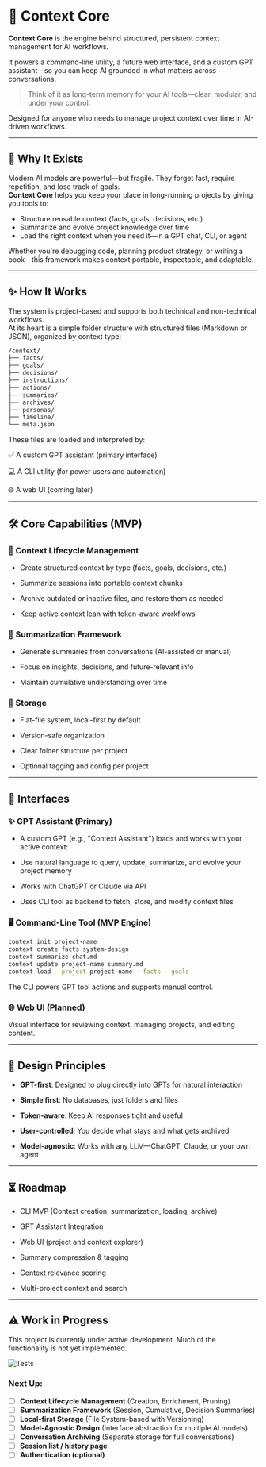 # 🧠 Context Core

**Context Core** is the engine behind structured, persistent context management for AI workflows.  

It powers a command-line utility, a future web interface, and a custom GPT assistant—so you can keep AI grounded in what matters across conversations.

> Think of it as long-term memory for your AI tools—clear, modular, and under your control.

Designed for anyone who needs to manage project context over time in AI-driven workflows.

---

## 🎯 Why It Exists

Modern AI models are powerful—but fragile. They forget fast, require repetition, and lose track of goals.  
**Context Core** helps you keep your place in long-running projects by giving you tools to:

- Structure reusable context (facts, goals, decisions, etc.)
- Summarize and evolve project knowledge over time
- Load the right context when you need it—in a GPT chat, CLI, or agent

Whether you're debugging code, planning product strategy, or writing a book—this framework makes context portable, inspectable, and adaptable.

---
## ✨ How It Works

The system is project-based and supports both technical and non-technical workflows.  
At its heart is a simple folder structure with structured files (Markdown or JSON), organized by context type:

```bash
/context/
├── facts/
├── goals/
├── decisions/
├── instructions/
├── actions/
├── summaries/
├── archives/
├── personas/
├── timeline/
└── meta.json
```

These files are loaded and interpreted by:

✅ A custom GPT assistant (primary interface)

💻 A CLI utility (for power users and automation)

🌐 A web UI (coming later)

---
## 🛠 Core Capabilities (MVP)

### 🧩 Context Lifecycle Management
- Create structured context by type (facts, goals, decisions, etc.)

- Summarize sessions into portable context chunks

- Archive outdated or inactive files, and restore them as needed

- Keep active context lean with token-aware workflows

### 🧠 Summarization Framework
- Generate summaries from conversations (AI-assisted or manual)

- Focus on insights, decisions, and future-relevant info

- Maintain cumulative understanding over time

### 💾 Storage
- Flat-file system, local-first by default

- Version-safe organization

- Clear folder structure per project

- Optional tagging and config per project
---

## 🤖 Interfaces
### ✨ GPT Assistant (Primary)
- A custom GPT (e.g., "Context Assistant") loads and works with your active context:

- Use natural language to query, update, summarize, and evolve your project memory

- Works with ChatGPT or Claude via API

- Uses CLI tool as backend to fetch, store, and modify context files

### 🖥️ Command-Line Tool (MVP Engine)
```bash
context init project-name
context create facts system-design
context summarize chat.md
context update project-name summary.md
context load --project project-name --facts --goals
```
The CLI powers GPT tool actions and supports manual control.

### 🌐 Web UI (Planned)
Visual interface for reviewing context, managing projects, and editing content.

---
## 📌 Design Principles

- **GPT-first**: Designed to plug directly into GPTs for natural interaction

- **Simple first**: No databases, just folders and files

- **Token-aware**: Keep AI responses tight and useful

- **User-controlled**: You decide what stays and what gets archived

- **Model-agnostic**: Works with any LLM—ChatGPT, Claude, or your own agent

---
## ⏳ Roadmap
 - CLI MVP (Context creation, summarization, loading, archive)

 - GPT Assistant Integration

 - Web UI (project and context explorer)

 - Summary compression & tagging

 - Context relevance scoring

 - Multi-project context and search

---

## ⚠️ Work in Progress

This project is currently under active development. Much of the functionality is not yet implemented.

![Tests](https://github.com/alatruwe/context-core/actions/workflows/test.yml/badge.svg)

### Next Up:
- [ ] **Context Lifecycle Management** (Creation, Enrichment, Pruning)
- [ ] **Summarization Framework** (Session, Cumulative, Decision Summaries)
- [ ] **Local-first Storage** (File System-based with Versioning)
- [ ] **Model-Agnostic Design** (Interface abstraction for multiple AI models)
- [ ] **Conversation Archiving** (Separate storage for full conversations)
- [ ] **Session list / history page**
- [ ] **Authentication (optional)**
